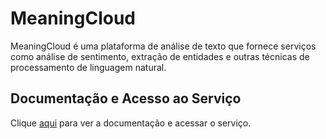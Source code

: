 # MeaningCloud

MeaningCloud é uma plataforma de análise de texto que fornece serviços como análise de sentimento, extração de entidades e outras técnicas de processamento de linguagem natural.

## Documentação e Acesso ao Serviço

Clique [aqui](https://www.meaningcloud.com) para ver a documentação e acessar o serviço.